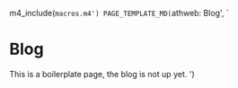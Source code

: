 m4_include(`macros.m4')
PAGE_TEMPLATE_MD(`athweb: Blog', `
# Blog

This is a boilerplate page, the blog is not up yet.
')
